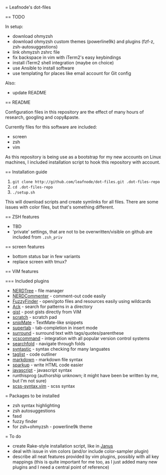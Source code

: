= Leafnode's dot-files

== TODO

In setup:
* download ohmyzsh
* download ohmyzsh custom themes (powerline9k) and plugins (fzf-z, zsh-autosuggestions)
* link ohmyzsh zshrc file
* fix backspace in vim with iTerm2's easy keybindings
* install iTerm2 shell integration (maybe on choice)
* use Ansible to install software
* use templating for places like email account for Git config

Also:
* update README

== README

Configuration files in this repository are the effect of many hours of
research, googling and copy&paste.

Currently files for this software are included:
* screen
* zsh
* vim

As this repository is being use as a bootstrap for my new accounts on Linux
machines, I included installation script to hook this repository with account.

== Installation guide

1. `git clone http://github.com/leafnode/dot-files.git .dot-files-repo`
2. `cd .dot-files-repo`
3. `./setup.sh`

This will download scripts and create symlinks for all files. There are some
issues with color files, but that's something different.

== ZSH features
* TBD
* 'private' settings, that are not to be overwritten/visible on github are
  included from `.zsh_priv`

== screen features
* bottom status bar in few variants
* replace screen with tmux?

== ViM features

=== Included plugins

* [NERDTree](https://github.com/scrooloose/nerdtree) - file manager
* [NERDCommenter](https://github.com/ddollar/nerdcommenter) - comment-out code
  easily
* [FuzzyFinder](https://github.com/vim-scripts/FuzzyFinder) - open/goto files
  and resources easily using wildcards
* [Ack](https://github.com/mileszs/ack.vim) - search for patterns in a
  directory
* [gist](https://github.com/mattn/gist-vim) - post gists directly from ViM
* [scratch](https://github.com/vim-scripts/scratch.vim) - scratch pad
* [snipMate](https://github.com/msanders/snipmate.vim) - TextMate-like snippets
* [supertab](https://github.com/ervandew/supertab) - tab-completion in insert
  mode
* [surround](https://github.com/tpope/vim-surround) - surround text with
  tags/quotes/parenthese
* [vcscommand](https://github.com/vim-scripts/vcscommand.vim) - integration
  with all popular version control systems
* [searchfold](https://github.com/vim-scripts/searchfold.vim) - navigate
  through folds
* [syntastic](https://github.com/scrooloose/syntastic) - syntax checking for
  many languates
* [taglist](https://github.com/vim-scripts/taglist.vim) - code outliner
* [markdown](https://github.com/tpope/vim-markdown) - markdown file syntax
* [sparkup](https://github.com/rstacruz/sparkup) - write HTML code easier
* [javascript](https://github.com/pangloss/vim-javascript) - javascript syntax
* runthisprog (authorship unknown; it might have been be written by me, but I'm
  not sure)
* [scss-syntax.vim](https://github.com/cakebaker/scss-syntax.vim) - scss syntax

= Packages to be installed

* zsh syntax highlighting
* zsh autosuggestions
* fasd
* fuzzy finder
* for zsh+ohmyzsh - powerline9k theme

= To do

* create Rake-style installation script, like in [Janus](https://github.com/carlhuda/janus)
* deal with issue in vim colors (and/or include color-sampler plugin)
* describe all neat features provided by vim plugins, possibly with all key
  mappings (this is quite important for me too, as I just added many new
  plugins and I need a central point of reference)
